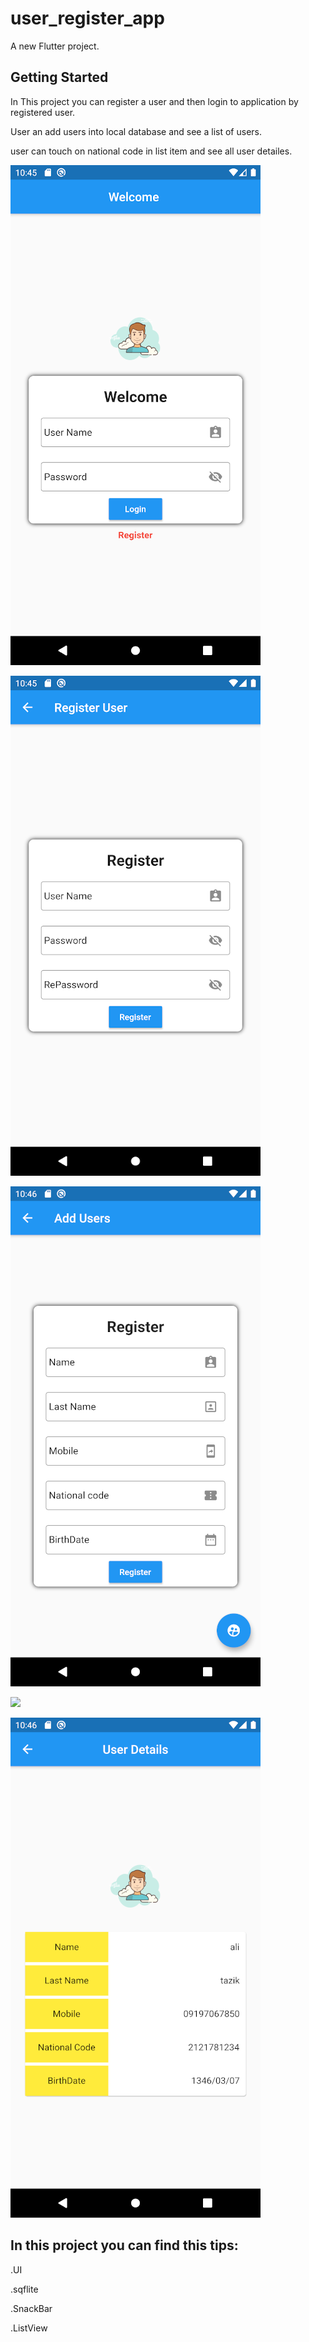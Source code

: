 # user_register_app

A new Flutter project.

## Getting Started
 In This project you can register a user and then login to application by registered user.

 User an add users into local database and see a list of users.
  
 user can touch on national code in list item and see all user detailes.
 
 ![](images/Screenshot1.png)
 
 ![](images/Screenshot2.png)
 
 ![](images/Screenshot3.png)
 
 ![](images/Screenshot4.png)
  
 ![](images/Screenshot5.png)
  
  
## In this project you can find this tips:
.UI

.sqflite

.SnackBar

.ListView


